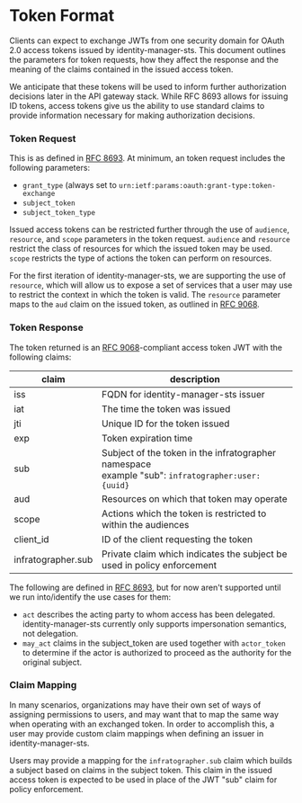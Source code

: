 # Token Format

Clients can expect to exchange JWTs from one security domain for OAuth 2.0 access tokens issued by identity-manager-sts. This document outlines the parameters for token requests, how they affect the response and the meaning of the claims contained in the issued access token.

We anticipate that these tokens will be used to inform further authorization decisions later in the API gateway stack. While RFC 8693 allows for issuing ID tokens, access tokens give us the ability to use standard claims to provide information necessary for making authorization decisions.

### Token Request

This is as defined in [RFC 8693][rfc-8693]. At minimum, an token request includes the following parameters:

- `grant_type` (always set to `urn:ietf:params:oauth:grant-type:token-exchange`
- `subject_token`
- `subject_token_type`

Issued access tokens can be restricted further through the use of `audience`, `resource`, and `scope` parameters in the token request. `audience` and `resource` restrict the class of resources for which the issued token may be used. `scope` restricts the type of actions the token can perform on resources.

For the first iteration of identity-manager-sts, we are supporting the use of `resource`, which will allow us to expose a set of services that a user may use to restrict the context in which the token is valid. The `resource` parameter maps to the `aud` claim on the issued token, as outlined in [RFC 9068][rfc-9068].


### Token Response

The token returned is an [RFC 9068][rfc-9068]-compliant access token JWT with the following claims:

| claim              | description                                                                                         |
|--------------------|-----------------------------------------------------------------------------------------------------|
| iss                | FQDN for identity-manager-sts issuer                                                                |
| iat                | The time the token was issued                                                                       |
| jti                | Unique ID for the token issued                                                                      |
| exp                | Token expiration time                                                                               |
| sub                | Subject of the token in the infratographer namespace<br>example "sub": `infratographer:user:{uuid}` |
| aud                | Resources on which that token may operate                                                           |
| scope              | Actions which the token is restricted to within the audiences                                       |
| client_id          | ID of the client requesting the token                                                               |
| infratographer.sub | Private claim which indicates the subject be used in policy enforcement                             |

The following are defined in [RFC 8693][rfc-8693], but for now aren't supported until we run into/identify the use cases for them:

- `act` describes the acting party to whom access has been delegated. identity-manager-sts currently only supports impersonation semantics, not delegation.
- `may_act` claims in the subject_token are used together with `actor_token` to determine if the actor is authorized to proceed as the authority for the original subject.


### Claim Mapping

In many scenarios, organizations may have their own set of ways of assigning permissions to users, and may want that to map the same way when operating with an exchanged token. In order to accomplish this, a user may provide custom claim mappings when defining an issuer in identity-manager-sts.

Users may provide a mapping for the `infratographer.sub` claim which builds a subject based on claims in the subject token. This claim in the issued access token is expected to be used in place of the JWT "sub" claim for policy enforcement.

[rfc-8693]: https://www.rfc-editor.org/rfc/rfc8693.html
[rfc-9068]: https://www.rfc-editor.org/rfc/rfc9068.html
